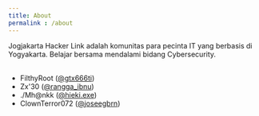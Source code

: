 ```yaml
---
title: About
permalink : /about
---
```


Jogjakarta Hacker Link adalah komunitas para pecinta IT yang berbasis di Yogyakarta.
Belajar bersama mendalami bidang Cybersecurity.<br><br>
- FilthyRoot (<a href="http://www.instagram.com/gtx666ti">@gtx666ti</a>)<br>
- Zx'30 (<a href="http://www.instagram.com/rangga_ibnu">@rangga_ibnu</a>)<br>
- ./Mh@nkk (<a href="http://www.instagram.com/hieki.exe">@hieki.exe</a>)<br>
- ClownTerror072 (<a href="http://www.instagram.com/joseegbrn">@joseegbrn</a>)<br>
